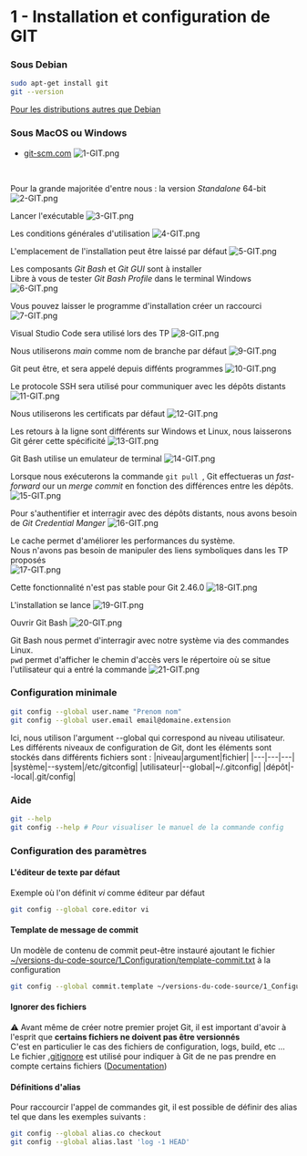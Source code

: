 # 1 - Installation et configuration de GIT

### Sous Debian

```sh
sudo apt-get install git
git --version
```

[Pour les distributions autres que Debian](http://git-scm.com/download/linux)

### Sous MacOS ou Windows

* [git-scm.com](https://git-scm.com)
![1-GIT.png](img/1-GIT.png)
<br>

Pour la grande majoritée d'entre nous : la version <em>Standalone</em> 64-bit
![2-GIT.png](img/2-GIT.png)
<br>

Lancer l'exécutable
![3-GIT.png](img/3-GIT.png)
<br>

Les conditions générales d'utilisation
![4-GIT.png](img/4-GIT.png)
<br>

L'emplacement de l'installation peut être laissé par défaut
![5-GIT.png](img/5-GIT.png)
<br>

Les composants <em>Git Bash</em> et <em>Git GUI</em> sont à installer <br>
Libre à vous de tester <em>Git Bash Profile</em> dans le terminal Windows
![6-GIT.png](img/6-GIT.png)
<br>

Vous pouvez laisser le programme d'installation créer un raccourci
![7-GIT.png](img/7-GIT.png)
<br>

Visual Studio Code sera utilisé lors des TP
![8-GIT.png](img/8-GIT.png)
<br>

Nous utiliserons <em>main</em> comme nom de branche par défaut
![9-GIT.png](img/9-GIT.png)
<br>

Git peut être, et sera appelé depuis diffénts programmes
![10-GIT.png](img/10-GIT.png)
<br>

Le protocole SSH sera utilisé pour communiquer avec les dépôts distants
![11-GIT.png](img/11-GIT.png)
<br>

Nous utiliserons les certificats par défaut
![12-GIT.png](img/12-GIT.png)
<br>

Les retours à la ligne sont différents sur Windows et Linux, nous laisserons Git gérer cette spécificité
![13-GIT.png](img/13-GIT.png)
<br>

Git Bash utilise un emulateur de terminal
![14-GIT.png](img/14-GIT.png)
<br>

Lorsque nous exécuterons la commande <code>git pull </code>, Git effectueras un <em>fast-forward</em> our un <em>merge commit</em> en fonction des différences entre les dépôts.
![15-GIT.png](img/15-GIT.png)
<br>

Pour s'authentifier et interragir avec des dépôts distants, nous avons besoin de <em>Git Credential Manger</em>
![16-GIT.png](img/16-GIT.png)
<br>

Le cache permet d'améliorer les performances du système.<br>
Nous n'avons pas besoin de manipuler des liens symboliques dans les TP proposés<br>
![17-GIT.png](img/17-GIT.png)
<br>

Cette fonctionnalité n'est pas stable pour Git 2.46.0
![18-GIT.png](img/18-GIT.png)
<br>

L'installation se lance
![19-GIT.png](img/19-GIT.png)
<br>

Ouvrir Git Bash
![20-GIT.png](img/20-GIT.png)
<br>

Git Bash nous permet d'interragir avec notre système via des commandes Linux.<br>
<code>pwd</code> permet d'afficher le chemin d'accès vers le répertoire où se situe l'utilisateur qui a entré la commande
![21-GIT.png](img/21-GIT.png)
<br>


### Configuration minimale
```sh
git config --global user.name "Prenom nom"
git config --global user.email email@domaine.extension
```

Ici, nous utilison l'argument --global qui correspond au niveau utilisateur.<br/>
Les différents niveaux de configuration de Git, dont les éléments sont stockés dans différents fichiers sont :
|niveau|argument|fichier|
|---|---|---|
|système|--system|/etc/gitconfig|
|utilisateur|--global|~/.gitconfig|
|dépôt|--local|.git/config|

### Aide

```sh
git --help
git config --help # Pour visualiser le manuel de la commande config
```

### Configuration des paramètres

#### L'éditeur de texte par défaut

Exemple où l'on définit _vi_ comme éditeur par défaut
```sh
git config --global core.editor vi
```

#### Template de message de commit

Un modèle de contenu de commit peut-être instauré ajoutant le fichier [~/versions-du-code-source/1_Configuration/template-commit.txt](https://github.com/nicolas-sanch/versions-du-code-source/blob/main/1_Configuration/template-commit.txt) à la configuration

```sh
git config --global commit.template ~/versions-du-code-source/1_Configuration/template-commit.txt
```

#### Ignorer des fichiers
⚠️ Avant même de créer notre premier projet Git, il est important d'avoir à l'esprit que __certains fichiers ne doivent pas être versionnés__<br/>
C'est en particulier le cas des fichiers de configuration, logs, build, etc ... <br/>
Le fichier [.gitignore](https://github.com/nicolas-sanch/versions-du-code-source/blob/main/1_Configuration/.gitignore) est utilisé pour indiquer à Git de ne pas prendre en compte certains fichiers ([Documentation](https://git-scm.com/docs/gitignore))

#### Définitions d'alias

Pour raccourcir l'appel de commandes git, il est possible de définir des alias tel que dans les exemples suivants :
```sh
git config --global alias.co checkout
git config --global alias.last 'log -1 HEAD'
